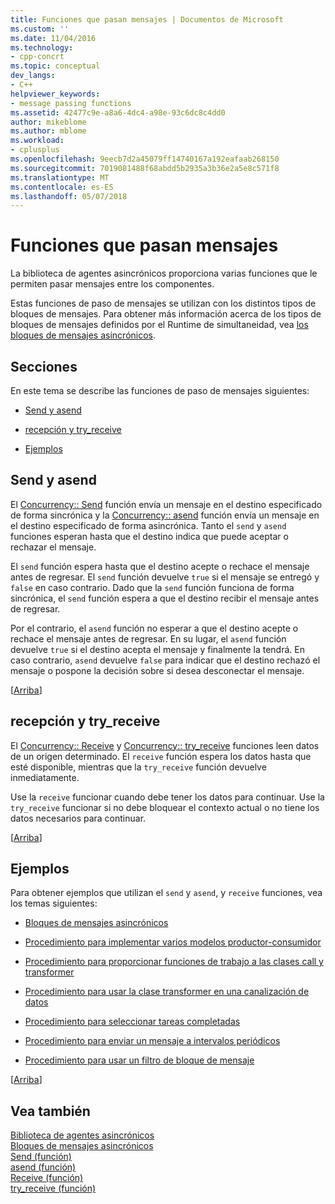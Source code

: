 ```yaml
---
title: Funciones que pasan mensajes | Documentos de Microsoft
ms.custom: ''
ms.date: 11/04/2016
ms.technology:
- cpp-concrt
ms.topic: conceptual
dev_langs:
- C++
helpviewer_keywords:
- message passing functions
ms.assetid: 42477c9e-a8a6-4dc4-a98e-93c6dc8c4dd0
author: mikeblome
ms.author: mblome
ms.workload:
- cplusplus
ms.openlocfilehash: 9eecb7d2a45079ff14740167a192eafaab268150
ms.sourcegitcommit: 7019081488f68abdd5b2935a3b36e2a5e8c571f8
ms.translationtype: MT
ms.contentlocale: es-ES
ms.lasthandoff: 05/07/2018
---
```

# <a name="message-passing-functions"></a>Funciones que pasan mensajes
La biblioteca de agentes asincrónicos proporciona varias funciones que le permiten pasar mensajes entre los componentes.  
  
 Estas funciones de paso de mensajes se utilizan con los distintos tipos de bloques de mensajes. Para obtener más información acerca de los tipos de bloques de mensajes definidos por el Runtime de simultaneidad, vea [los bloques de mensajes asincrónicos](../../parallel/concrt/asynchronous-message-blocks.md).  
  
##  <a name="top"></a> Secciones  
 En este tema se describe las funciones de paso de mensajes siguientes:  
  
-   [Send y asend](#send)  
  
-   [recepción y try_receive](#receive)  
  
-   [Ejemplos](#examples)  
  
##  <a name="send"></a> Send y asend  

 El [Concurrency:: Send](reference/concurrency-namespace-functions.md#send) función envía un mensaje en el destino especificado de forma sincrónica y la [Concurrency:: asend](reference/concurrency-namespace-functions.md#asend) función envía un mensaje en el destino especificado de forma asincrónica. Tanto el `send` y `asend` funciones esperan hasta que el destino indica que puede aceptar o rechazar el mensaje.  
  
 El `send` función espera hasta que el destino acepte o rechace el mensaje antes de regresar. El `send` función devuelve `true` si el mensaje se entregó y `false` en caso contrario. Dado que la `send` función funciona de forma sincrónica, el `send` función espera a que el destino recibir el mensaje antes de regresar.  
  
 Por el contrario, el `asend` función no esperar a que el destino acepte o rechace el mensaje antes de regresar. En su lugar, el `asend` función devuelve `true` si el destino acepta el mensaje y finalmente la tendrá. En caso contrario, `asend` devuelve `false` para indicar que el destino rechazó el mensaje o pospone la decisión sobre si desea desconectar el mensaje.  
  
 [[Arriba](#top)]  
  
##  <a name="receive"></a> recepción y try_receive  

 El [Concurrency:: Receive](reference/concurrency-namespace-functions.md#receive) y [Concurrency:: try_receive](reference/concurrency-namespace-functions.md#try_receive) funciones leen datos de un origen determinado. El `receive` función espera los datos hasta que esté disponible, mientras que la `try_receive` función devuelve inmediatamente.  
  
 Use la `receive` funcionar cuando debe tener los datos para continuar. Use la `try_receive` funcionar si no debe bloquear el contexto actual o no tiene los datos necesarios para continuar.  
  
 [[Arriba](#top)]  
  
##  <a name="examples"></a> Ejemplos  
 Para obtener ejemplos que utilizan el `send` y `asend`, y `receive` funciones, vea los temas siguientes:  
  
-   [Bloques de mensajes asincrónicos](../../parallel/concrt/asynchronous-message-blocks.md)  
  
-   [Procedimiento para implementar varios modelos productor-consumidor](../../parallel/concrt/how-to-implement-various-producer-consumer-patterns.md)  
  
-   [Procedimiento para proporcionar funciones de trabajo a las clases call y transformer](../../parallel/concrt/how-to-provide-work-functions-to-the-call-and-transformer-classes.md)  
  
-   [Procedimiento para usar la clase transformer en una canalización de datos](../../parallel/concrt/how-to-use-transformer-in-a-data-pipeline.md)  
  
-   [Procedimiento para seleccionar tareas completadas](../../parallel/concrt/how-to-select-among-completed-tasks.md)  
  
-   [Procedimiento para enviar un mensaje a intervalos periódicos](../../parallel/concrt/how-to-send-a-message-at-a-regular-interval.md)  
  
-   [Procedimiento para usar un filtro de bloque de mensaje](../../parallel/concrt/how-to-use-a-message-block-filter.md)  
  
 [[Arriba](#top)]  
  
## <a name="see-also"></a>Vea también  
 [Biblioteca de agentes asincrónicos](../../parallel/concrt/asynchronous-agents-library.md)   
 [Bloques de mensajes asincrónicos](../../parallel/concrt/asynchronous-message-blocks.md)   
 [Send (función)](reference/concurrency-namespace-functions.md#send)   
 [asend (función)](reference/concurrency-namespace-functions.md#asend)   
 [Receive (función)](reference/concurrency-namespace-functions.md#receive)   
 [try_receive (función)](reference/concurrency-namespace-functions.md#try_receive)


